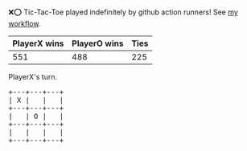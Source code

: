 :x::o: Tic-Tac-Toe played indefinitely by github action runners! See [my workflow](.github/workflows/play.yaml).

|PlayerX wins|PlayerO wins|Ties|
|-|-|-|
|551|488|225|

PlayerX's turn.

<pre>
+---+---+---+
| X |   |   |
+---+---+---+
|   | O |   |
+---+---+---+
|   |   |   |
+---+---+---+
</pre>